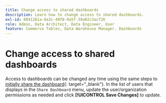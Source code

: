 ```yaml
---
title: Change access to shared dashboards
description: Learn how to change access to shared dashboards.
exl-id: 0041281a-0a3c-49f8-9a5f-39a02c3acf26
role: Admin, Data Architect, Data Engineer, User
feature: Commerce Tables, Data Warehouse Manager, Dashboards
---
```

# Change access to shared dashboards

Access to dashboards can be changed any time using the same steps to [initially share the dashboard](../../data-user/dashboards/share-dashboard-with-users.md){: target="_blank"}. In the list of users that displays in the `Share Dashboard` menu, update the user/organization permissions as needed and click **[!UICONTROL Save Changes]** to update.
